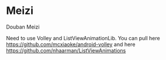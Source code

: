 Meizi
=====

Douban Meizi

Need to use Volley and ListViewAnimationLib.
You can pull here
https://github.com/mcxiaoke/android-volley
and here
https://github.com/nhaarman/ListViewAnimations
